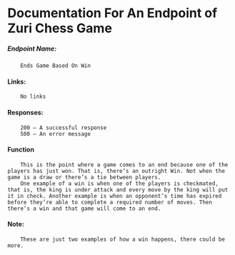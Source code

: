 # Documentation For An Endpoint of Zuri Chess Game
##### Endpoint Name: 
        Ends Game Based On Win
#### Links:
        No links
#### Responses:
        200 – A successful response
		500 – An error message
#### Function
		This is the point where a game comes to an end because one of the players has just won. That is, there’s an outright Win. Not when the game is a draw or there’s a tie between players. 
		One example of a win is when one of the players is checkmated, that is, the king is under attack and every move by the king will put it in check. Another example is when an opponent’s time has expired before they’re able to complete a required number of moves. Then there’s a win and that game will come to an end. 
#### Note:
        These are just two examples of how a win happens, there could be more.
